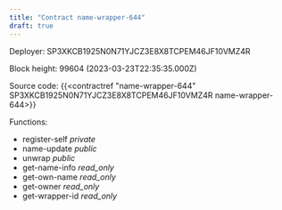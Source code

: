 ```yaml
---
title: "Contract name-wrapper-644"
draft: true
---
```

Deployer: SP3XKCB1925N0N71YJCZ3E8X8TCPEM46JF10VMZ4R


 



Block height: 99604 (2023-03-23T22:35:35.000Z)

Source code: {{<contractref "name-wrapper-644" SP3XKCB1925N0N71YJCZ3E8X8TCPEM46JF10VMZ4R name-wrapper-644>}}

Functions:

* register-self _private_
* name-update _public_
* unwrap _public_
* get-name-info _read_only_
* get-own-name _read_only_
* get-owner _read_only_
* get-wrapper-id _read_only_
